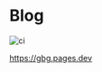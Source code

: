 # Blog

![ci](https://github.com/gongbughim/blog/actions/workflows/ci.yml/badge.svg)

https://gbg.pages.dev
